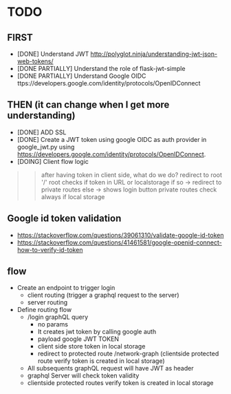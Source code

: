# TODO

## FIRST 

- [DONE] Understand JWT http://polyglot.ninja/understanding-jwt-json-web-tokens/
- [DONE PARTIALLY] Understand the role of flask-jwt-simple
- [DONE PARTIALLY] Understand Google OIDC ttps://developers.google.com/identity/protocols/OpenIDConnect

## THEN (it can change when I get more understanding)

- [DONE] ADD SSL
- [DONE] Create a JWT token using google OIDC as auth provider in google_jwt.py using https://developers.google.com/identity/protocols/OpenIDConnect.
- [DOING] Client flow logic
>> after having token in client side, what do we do?
>> redirect to root '/'
>> root checks if token in URL or localstorage
>> if so -> redirect to private routes
>> else -> shows login button
>> private routes check always if local storage



## Google id token validation

- https://stackoverflow.com/questions/39061310/validate-google-id-token
- https://stackoverflow.com/questions/41461581/google-openid-connect-how-to-verify-id-token


## flow

- Create an endpoint to trigger login
  - client routing (trigger a graphql request to the server)
  - server routing
- Define routing flow
  - /login graphQL query
    - no params
    - It creates jwt token by calling google auth
    - payload google JWT TOKEN 
    - client side store token in local storage
    - redirect to protected route /network-graph (clientside protected route verify token is created in local storage)
  -  All subsequents graphQL request will have JWT as header
  -  graphql Server will check token validity
  -  clientside protected routes verify token is created in local storage